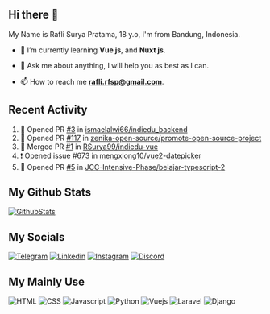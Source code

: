 ## Hi there 👋

My Name is Rafli Surya Pratama, 18 y.o, I'm from Bandung, Indonesia.

<!-- - 🔭 I’m currently working as a freelancer. -->

- 🌱 I’m currently learning **Vue js**, and **Nuxt js**.

- 💬 Ask me about anything, I will help you as best as I can.

- 📫 How to reach me **rafli.rfsp@gmail.com**.

## Recent Activity

<!--START_SECTION:activity-->
1. 💪 Opened PR [#3](https://github.com/ismaelalwi66/indiedu_backend/pull/3) in [ismaelalwi66/indiedu_backend](https://github.com/ismaelalwi66/indiedu_backend)
2. 💪 Opened PR [#117](https://github.com/zenika-open-source/promote-open-source-project/pull/117) in [zenika-open-source/promote-open-source-project](https://github.com/zenika-open-source/promote-open-source-project)
3. 🎉 Merged PR [#1](https://github.com/RSurya99/indiedu-vue/pull/1) in [RSurya99/indiedu-vue](https://github.com/RSurya99/indiedu-vue)
4. ❗️ Opened issue [#673](https://github.com/mengxiong10/vue2-datepicker/issues/673) in [mengxiong10/vue2-datepicker](https://github.com/mengxiong10/vue2-datepicker)
5. 💪 Opened PR [#5](https://github.com/JCC-Intensive-Phase/belajar-typescript-2/pull/5) in [JCC-Intensive-Phase/belajar-typescript-2](https://github.com/JCC-Intensive-Phase/belajar-typescript-2)
<!--END_SECTION:activity-->


## My Github Stats

[![GithubStats](https://github-readme-stats.vercel.app/api?username=rsurya99&show_icons=true&theme=tokyonight)](https://github.com/rsurya99)

## My Socials

[![Telegram](https://img.shields.io/badge/Telegram-2CA5E0?style=for-the-badge&logo=telegram&logoColor=white)](https://t.me/Rsurya99)
[![Linkedin](https://img.shields.io/badge/LinkedIn-0077B5?style=for-the-badge&logo=linkedin&logoColor=white)](https://www.linkedin.com/in/rafli-surya-pratama-606962220)
[![Instagram](https://img.shields.io/badge/Instagram-E4405F?style=for-the-badge&logo=instagram&logoColor=white)](https://www.instagram.com/rsurya99/)
[![Discord](https://img.shields.io/badge/Discord-7289DA?style=for-the-badge&logo=discord&logoColor=white)](https://discordapp.com/users/438594052514906112/)

## My Mainly Use

![HTML](https://img.shields.io/badge/HTML5-E34F26?style=for-the-badge&logo=html5&logoColor=white)
![CSS](https://img.shields.io/badge/CSS3-1572B6?style=for-the-badge&logo=css3&logoColor=white)
![Javascript](https://img.shields.io/badge/JavaScript-323330?style=for-the-badge&logo=javascript&logoColor=F7DF1E)
![Python](https://img.shields.io/badge/Python-3776AB?style=for-the-badge&logo=python&logoColor=white)
![Vuejs](https://img.shields.io/badge/Vue.js-35495E?style=for-the-badge&logo=vuedotjs&logoColor=4FC08D)
![Laravel](https://img.shields.io/badge/Laravel-FF2D20?style=for-the-badge&logo=laravel&logoColor=white)
![Django](https://img.shields.io/badge/Django-092E20?style=for-the-badge&logo=django&logoColor=white)

